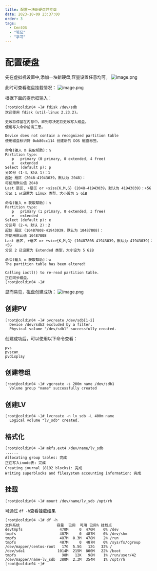```yaml
---
title: 配置一块新硬盘并挂载
date: 2023-10-09 23:37:00
order: 3
tags:
  - CentOS
  - "笔记"
  - "学习"
---
```



# 配置硬盘
先在虚拟机设置中,添加一块新硬盘,容量设置任意均可。
![image.png](https://s2.loli.net/2023/10/16/xd1XCazJjFNZQ8G.png)

此时可查看磁盘挂载情况：
![image.png](https://s2.loli.net/2023/10/16/nMBk7ju9dKhIgYW.png)

根据下面的提示框输入：
```
[root@coldin04 ~]# fdisk /dev/sdb
欢迎使用 fdisk (util-linux 2.23.2)。

更改将停留在内存中，直到您决定将更改写入磁盘。
使用写入命令前请三思。

Device does not contain a recognized partition table
使用磁盘标识符 0xb80cc114 创建新的 DOS 磁盘标签。

命令(输入 m 获取帮助)：n
Partition type:
   p   primary (0 primary, 0 extended, 4 free)
   e   extended
Select (default p): p
分区号 (1-4，默认 1)：1
起始 扇区 (2048-41943039，默认为 2048)：
将使用默认值 2048
Last 扇区, +扇区 or +size{K,M,G} (2048-41943039，默认为 41943039)：+5G
分区 1 已设置为 Linux 类型，大小设为 5 GiB

命令(输入 m 获取帮助)：n
Partition type:
   p   primary (1 primary, 0 extended, 3 free)
   e   extended
Select (default p): e
分区号 (2-4，默认 2)：2
起始 扇区 (10487808-41943039，默认为 10487808)：
将使用默认值 10487808
Last 扇区, +扇区 or +size{K,M,G} (10487808-41943039，默认为 41943039)：+5G
分区 2 已设置为 Extended 类型，大小设为 5 GiB

命令(输入 m 获取帮助)：w
The partition table has been altered!

Calling ioctl() to re-read partition table.
正在同步磁盘。
[root@coldin04 ~]# 
```

显而易见，磁盘创建成功：
![image.png](https://s2.loli.net/2023/10/16/TxUvKri3RyJ5bHp.png)

## 创建PV
```
[root@coldin04 ~]# pvcreate /dev/sdb[1-2]
  Device /dev/sdb2 excluded by a filter.
  Physical volume "/dev/sdb1" successfully created.
```
创建成功后，可以使用以下命令查看：
```
pvs 
pvscan
pvdisplay
```

## 创建卷组
```
[root@coldin04 ~]# vgcreate -s 200m name /dev/sdb1
  Volume group "name" successfully created
```

## 创建LV
```
[root@coldin04 ~]# lvcreate -n lv_sdb -L 400m name
  Logical volume "lv_sdb" created.
```

## 格式化
```
[root@coldin04 ~]# mkfs.ext4 /dev/name/lv_sdb 
......
Allocating group tables: 完成
正在写入inode表: 完成
Creating journal (8192 blocks): 完成
Writing superblocks and filesystem accounting information: 完成 
```

## 挂载
```
[root@coldin04 ~]# mount /dev/name/lv_sdb /opt/rh
```
可通过 `df -h`查看挂载结果
```
[root@coldin04 ~]# df -h
文件系统                 容量  已用  可用 已用% 挂载点
devtmpfs                 470M     0  470M    0% /dev
tmpfs                    487M     0  487M    0% /dev/shm
tmpfs                    487M  8.3M  478M    2% /run
tmpfs                    487M     0  487M    0% /sys/fs/cgroup
/dev/mapper/centos-root   17G  5.5G   12G   32% /
/dev/sda1               1014M  215M  800M   22% /boot
tmpfs                     98M   12K   98M    1% /run/user/42
/dev/mapper/name-lv_sdb  380M  2.3M  354M    1% /opt/rh
[root@coldin04 ~]#
```